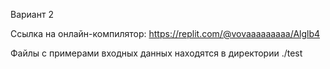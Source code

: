 Вариант 2

Ссылка на онлайн-компилятор: https://replit.com/@vovaaaaaaaaa/Alglb4

Файлы с примерами входных данных находятся в директории ./test

